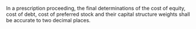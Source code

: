 In a prescription proceeding, the final determinations of the cost of equity, cost of debt, cost of preferred stock and their capital structure weights shall be accurate to two decimal places.

